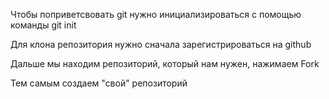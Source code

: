 Чтобы поприветсвовать git нужно инициализироваться с помощью команды git init

Для клона репозитория нужно сначала зарегистрироваться на github

Дальше мы находим репозиторий, который нам нужен, нажимаем Fork

Тем самым создаем "свой" репозиторий
